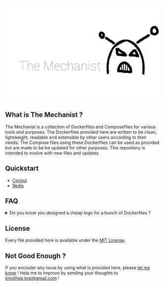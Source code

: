![TheMechanist](assets/mechanist-logo-640-400.png)

## What is The Mechanist ?
The Mechanist is a collection of Dockerfiles and Composefiles for various tools
and purposes.
The Dockerfiles provided here are written to be clean, lightweight, readable and
extensible by other users according to their needs.
The Compose files using these Dockerfiles can be used as provided but are made
to be be updated for other purposes.
This repository is intended to evolve with new files and updates.

## Quickstart

* [Consul](./consul/README.md)
* [Redis](./redis/README.md)

## FAQ
<details>
<summary>Do you know you designed a cheap logo for a bunch of Dockerfiles ?</summary>
I do.
</details>

## License
Every file provided here is available under the [MIT License](http://opensource.org/licenses/MIT).

## Not Good Enough ?
If you encouter any issue by using what is provided here, please
[let me know](https://github.com/TimTosi/mechanist/issues) ! 
Help me to improve by sending your thoughts to timothee.tosi@gmail.com !
